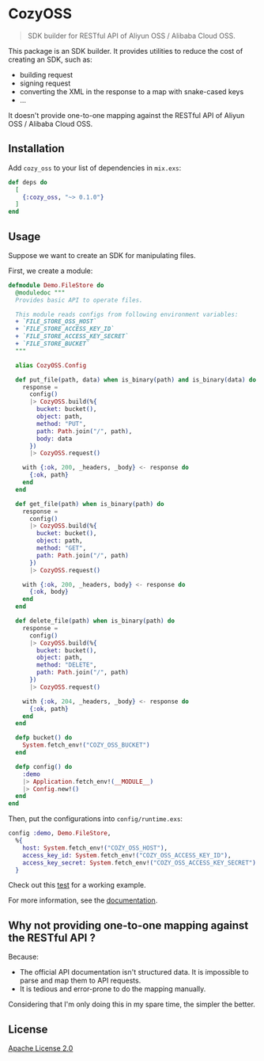 # CozyOSS

> SDK builder for RESTful API of Aliyun OSS / Alibaba Cloud OSS.

This package is an SDK builder. It provides utilities to reduce the cost of creating an SDK, such as:

- building request
- signing request
- converting the XML in the response to a map with snake-cased keys
- ...

It doesn't provide one-to-one mapping against the RESTful API of Aliyun OSS / Alibaba Cloud OSS.

## Installation

Add `cozy_oss` to your list of dependencies in `mix.exs`:

```elixir
def deps do
  [
    {:cozy_oss, "~> 0.1.0"}
  ]
end
```

## Usage

Suppose we want to create an SDK for manipulating files.

First, we create a module:

```elixir
defmodule Demo.FileStore do
  @moduledoc """
  Provides basic API to operate files.

  This module reads configs from following environment variables:
  + `FILE_STORE_OSS_HOST`
  + `FILE_STORE_ACCESS_KEY_ID`
  + `FILE_STORE_ACCESS_KEY_SECRET`
  + `FILE_STORE_BUCKET`
  """

  alias CozyOSS.Config

  def put_file(path, data) when is_binary(path) and is_binary(data) do
    response =
      config()
      |> CozyOSS.build(%{
        bucket: bucket(),
        object: path,
        method: "PUT",
        path: Path.join("/", path),
        body: data
      })
      |> CozyOSS.request()

    with {:ok, 200, _headers, _body} <- response do
      {:ok, path}
    end
  end

  def get_file(path) when is_binary(path) do
    response =
      config()
      |> CozyOSS.build(%{
        bucket: bucket(),
        object: path,
        method: "GET",
        path: Path.join("/", path)
      })
      |> CozyOSS.request()

    with {:ok, 200, _headers, body} <- response do
      {:ok, body}
    end
  end

  def delete_file(path) when is_binary(path) do
    response =
      config()
      |> CozyOSS.build(%{
        bucket: bucket(),
        object: path,
        method: "DELETE",
        path: Path.join("/", path)
      })
      |> CozyOSS.request()

    with {:ok, 204, _headers, _body} <- response do
      {:ok, path}
    end
  end

  defp bucket() do
    System.fetch_env!("COZY_OSS_BUCKET")
  end

  defp config() do
    :demo
    |> Application.fetch_env!(__MODULE__)
    |> Config.new!()
  end
end
```

Then, put the configurations into `config/runtime.exs`:

```elixir
config :demo, Demo.FileStore,
  %{
    host: System.fetch_env!("COZY_OSS_HOST"),
    access_key_id: System.fetch_env!("COZY_OSS_ACCESS_KEY_ID"),
    access_key_secret: System.fetch_env!("COZY_OSS_ACCESS_KEY_SECRET")
  }
```

Check out this [test](https://github.com/cozy-elixir/cozy_oss/tree/master/test/example_sdk_test.exs) for a working example.

For more information, see the [documentation](https://hexdocs.pm/cozy_oss).

## Why not providing one-to-one mapping against the RESTful API ?

Because:

- The official API documentation isn't structured data. It is impossible to parse and map them to API requests.
- It is tedious and error-prone to do the mapping manually.

Considering that I'm only doing this in my spare time, the simpler the better.

## License

[Apache License 2.0](http://www.apache.org/licenses/LICENSE-2.0)

